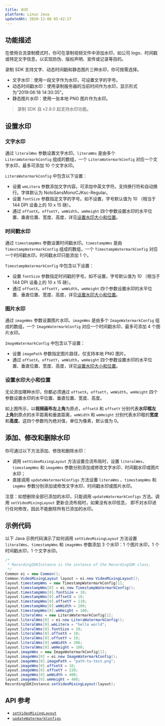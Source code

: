 ```yaml
---
title: 水印
platform: Linux Java
updatedAt: 2020-12-08 05:42:27
---
```


## 功能描述

在使用合流录制模式时，你可在录制视频文件中添加水印，如公司 logo、时间戳或特定文字信息，以实现防伪、版权声明、宣传或记录等目的。

录制 SDK 支持文字、动态时间戳和静态图片三种水印，你可按需选择。

- 文字水印：使用一段文字作为水印，可设置文字的字号。
- 动态时间戳水印：使用录制服务器的当前时间作为水印，显示形式为“2019:06:18 14:30:35"。
- 静态图片水印：使用一张本地 PNG 图片作为水印。

> 录制 SDK 自 v2.8.0 起支持水印功能。

## 设置水印

### 文字水印

通过 `literalWms` 参数设置文字水印。`literaWms` 是由多个 `LiteraWatermarkConfig` 组成的数组，一个 `LiteraWatermarkConfig` 对应一个文字水印，最多可添加 10 个文字水印。

`LiteraWatermarkConfig` 中包含以下设置：

- 设置 `wmLitera` 参数添加文字内容。可添加中英文字符。支持换行符和自动换行。字体默认为 NotoSansMonoCJKsc-Regular。
- 设置 `fontSize` 参数指定文字的字号。如不设置，字号默认值为 10 （相当于 144 DPI 设备上的 10 x 15 磅）。
- 通过 `offsetX`，`offsetY`，`wmWidth`，`wmHeight` 四个参数设置水印的水平位置、垂直位置、宽度、高度，详见[设置水印大小和位置](#size)。

### 时间戳水印

通过 `timestampWms` 参数设置时间戳水印。`timestampWms` 是由 `TimestampWatermarkConfig` 组成的数组，一个 `TimestampWatermarkConfig` 对应一个时间戳水印。时间戳水印只能添加 1 个。

`TimestampWatermarkConfig` 中包含以下设置：

- 设置 `fontSize` 参数指定时间戳的字号。如不设置，字号默认值为 10 （相当于 144 DPI 设备上的 10 x 15 磅）。
- 通过 `offsetX`，`offsetY`，`wmWidth`，`wmHeight` 四个参数设置水印的水平位置、垂直位置、宽度、高度，详见[设置水印大小和位置](#size)。

### 图片水印

通过 `imageWms` 参数设置图片水印。`imageWms` 是由多个 `ImageWatermarkConfig` 组成的数组，一个 `ImageWatermarkConfig` 对应一个时间戳水印，最多可添加 4 个图片水印。

`ImageWatermarkConfig` 中包含以下设置：

- 设置 `imagePath` 参数指定图片路径，仅支持本地 PNG 图片。
- 通过 `offsetX`，`offsetY`，`wmWidth`，`wmHeight` 四个参数设置水印的水平位置、垂直位置、宽度、高度，详见[设置水印大小和位置](#size)。

### <a name= "size"></a>设置水印大小和位置

无论添加哪种水印，你都必须通过 `offsetX`，`offsetY`，`wmWidth`，`wmHeight` 四个参数设置水印的水平位置、垂直位置、宽度、高度。

如上图所示，以**视频画布左上角**为原点，`offsetX` 和 `offsetY` 分别代表**水印框左上角**到原点的水平距离和垂直距离，`wmWidth` 和 `wmHeight` 分别代表水印框的**宽度**和**高度**。这四个参数均为绝对值，单位为像素，默认值为 0。

## 添加、修改和删除水印

你可通过以下方法添加、修改和删除水印：

- 调用 `setVideoMixingLayout` 方法设置合流布局时，设置 `literalWms`、`timestampWms` 和 `imageWms` 参数分别添加或修改文字水印、时间戳水印或图片水印；
- 直接调用 `updateWatermarkConfigs` 方法设置 `literaWms` 、`timestampWms` 和 `imgWms` 参数分别添加或修改文字水印、时间戳水印或图片水印。

注意：如想删除全部已添加的水印，只能调用 `updateWatermarkConfigs` 方法。调用 `setVideoMixingLayout` 更新合流布局时，如果没有水印信息， 即不对水印进行任何修改，因此不能删除所有已添加的水印。

## 示例代码

以下 Java 示例代码演示了如何调用 `setVideoMixingLayout` 方法设置 `literalWms`、`timestampWms` 和 `imageWms` 参数添加 3 个水印：1 个图片水印，1 个时间戳水印，1 个文字水印。

```java
/*
 * RecordingSDKInstance is the instance of the RecordingSDK class.
 */
Common ei = new Common();
Common.VideoMixingLayout layout = ei.new VideoMixingLayout();
layout.timestampWms = new TimestampWatermarkConfig[1];
layout.timestampWms[0] = ei.new TimestampWatermarkConfig();
layout.timestampWms[0].fontSize = 10;
layout.timestampWms[0].offsetX = 10;
layout.timestampWms[0].offsetY = 110;
layout.timestampWms[0].wmWidth = 200;
layout.timestampWms[0].wmHeight = 100;
layout.literalWms = new LiteraWatermarkConfig[1];
layout.literalWms[0] = ei.new LiteraWatermarkConfig();
layout.literalWms[0].wmLitera = "hello world";
layout.literalWms[0].fontSize = 10;
layout.literalWms[0].offsetX = 10;
layout.literalWms[0].offsetY = 10;
layout.literalWms[0].wmWidth = 300;
layout.literalWms[0].wmHeight = 100;
layout.imageWms = new ImageWatermarkConfig[1];
layout.imageWms[0] = ei.new ImageWatermarkConfig();
layout.imageWms[0].imagePath = "path-to-test.png";
layout.imageWms[0].offsetX = 10;
layout.imageWms[0].offsetY = 220;
layout.imageWms[0].wmWidth = 400;
layout.imageWms[0].wmHeight = 400;
RecordingSDKInstance.setVideoMixingLayout(layout);
```

## API 参考

- [`setVideoMixingLayout`](./API%20Reference/recording_java/v2.8.0/classio_1_1agora_1_1recording_1_1_recording_s_d_k.html?transId=2.8.0#a5834d23933d66ff7a5555b0de22c4313)
- [`updateWatermarkConfigs`](./API%20Reference/recording_java/v2.8.0/classio_1_1agora_1_1recording_1_1_recording_s_d_k.html?transId=2.8.0#a88eb63ddbae307480770c4376444d473)
